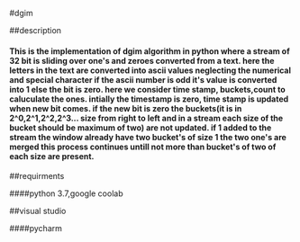 #dgim

##description

#### This is the implementation of dgim algorithm in python where a stream of 32 bit is sliding over one's and zeroes converted from a text. here the letters in the text are converted into ascii values neglecting the numerical and special character if the ascii number is odd it's value is converted into 1 else the bit is zero. here we consider time stamp, buckets,count to caluculate the ones. intially the timestamp is zero, time stamp is updated when new bit comes. if the new bit is zero the buckets(it is in 2^0,2^1,2^2,2^3... size from right to left and in a stream each size of the bucket should be maximum of two) are not updated. if 1 added to the stream the window already have two bucket's of size 1 the two one's are merged this process continues untill not more than bucket's of two of each size are present.

##requirments

####python 3.7,google coolab

##visual studio

####pycharm

